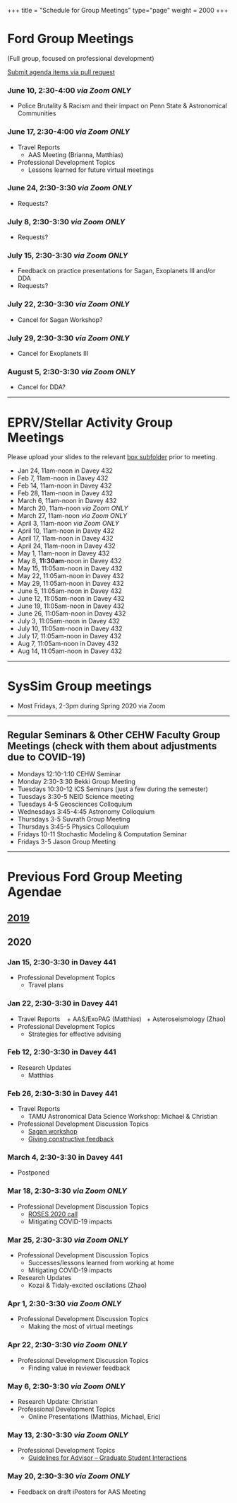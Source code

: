 +++
title = "Schedule for Group Meetings"
type="page"
weight = 2000
+++

# Ford Group Meetings 
(Full group, focused on professional development)

[Submit agenda items via pull request](https://github.com/eford/GroupLabManual/blob/master/content/schedule/_index.md)


### June 10, 2:30-4:00  *via Zoom ONLY*
- Police Brutality & Racism and their impact on Penn State & Astronomical Communities 

### June 17, 2:30-4:00  *via Zoom ONLY*
- Travel Reports
   + AAS Meeting (Brianna, Matthias)
- Professional Development Topics
   + Lessons learned for future virtual meetings

### June 24, 2:30-3:30  *via Zoom ONLY*
- Requests?

### July 8, 2:30-3:30  *via Zoom ONLY*
- Requests?

### July 15, 2:30-3:30  *via Zoom ONLY*
- Feedback on practice presentations for Sagan, Exoplanets III and/or DDA
- Requests?

### July 22, 2:30-3:30  *via Zoom ONLY*
- Cancel for Sagan Workshop?

### July 29, 2:30-3:30  *via Zoom ONLY*
- Cancel for Exoplanets III

### August 5, 2:30-3:30  *via Zoom ONLY*
- Cancel for DDA?


------------------------------

# EPRV/Stellar Activity Group Meetings
Please upload your slides to the relevant [box subfolder](https://psu.app.box.com/folder/73137281610) prior to meeting.

- Jan 24, 11am-noon in Davey 432
- Feb  7, 11am-noon in Davey 432
- Feb 14, 11am-noon in Davey 432
- Feb 28, 11am-noon in Davey 432
- March  6, 11am-noon in Davey 432
- March 20, 11am-noon *via Zoom ONLY*
- March 27, 11am-noon *via Zoom ONLY*
- April  3, 11am-noon *via Zoom ONLY*
- April 10, 11am-noon in Davey 432
- April 17, 11am-noon in Davey 432
- April 24, 11am-noon in Davey 432
- May  1, 11am-noon in Davey 432
- May  8, **11:30am**-noon in Davey 432
- May 15, 11:05am-noon in Davey 432
- May 22, 11:05am-noon in Davey 432
- May 29, 11:05am-noon in Davey 432
- June  5, 11:05am-noon in Davey 432
- June 12, 11:05am-noon in Davey 432
- June 19, 11:05am-noon in Davey 432
- June 26, 11:05am-noon in Davey 432
- July  3, 11:05am-noon in Davey 432
- July 10, 11:05am-noon in Davey 432
- July 17, 11:05am-noon in Davey 432
- Aug   7, 11:05am-noon in Davey 432
- Aug  14, 11:05am-noon in Davey 432

------------------------------

# SysSim Group meetings
- Most Fridays, 2-3pm during Spring 2020 via Zoom

------------------------------
## Regular Seminars & Other CEHW Faculty Group Meetings (check with them about adjustments due to COVID-19)
- Mondays 12:10-1:10 CEHW Seminar
- Monday 2:30-3:30 Bekki Group Meeting
- Tuesdays 10:30-12 ICS Seminars (just a few during the semester)
- Tuesdays 3:30-5 NEID Science meeting
- Tuesdays 4-5 Geosciences Colloquium
- Wednesdays 3:45-4:45 Astronomy Colloquium
- Thursdays 3-5 Suvrath Group Meeting
- Thursdays 3:45-5 Physics Colloquium
- Fridays 10-11 Stochastic Modeling & Computation Seminar
- Fridays 3-5 Jason Group Meeting


------------------------------
# Previous Ford Group Meeting Agendae
## [2019](2019)

## 2020
### Jan 15, 2:30-3:30 in Davey 441
- Professional Development Topics
   + Travel plans 

### Jan 22, 2:30-3:30 in Davey 441
- Travel Reports
   + AAS/ExoPAG (Matthias)
   + Asteroseismology (Zhao)
- Professional Development Topics
   + Strategies for effective advising

### Feb 12, 2:30-3:30 in Davey 441
- Research Updates
   + Matthias

### Feb 26, 2:30-3:30 in Davey 441
- Travel Reports
   + TAMU Astronomical Data Science Workshop: Michael & Christian
- Professional Development Discussion Topics
   + [Sagan workshop](http://nexsci.caltech.edu/workshop/2020/)
   + [Giving constructive feedback](https://www.nytimes.com/2020/02/24/smarter-living/how-to-give-helpful-feedback.html)

### March 4, 2:30-3:30 in Davey 441
- Postponed

### Mar 18, 2:30-3:30 *via Zoom ONLY*
- Professional Development Discussion Topics
   + [ROSES 2020 call](http://solicitation.nasaprs.com/ROSES2020)
   + Mitigating COVID-19 impacts

### Mar 25, 2:30-3:30 *via Zoom ONLY*
- Professional Development Discussion Topics
   + Successes/lessons learned from working at home
   + Mitigating COVID-19 impacts
- Research Updates
   + Kozai & Tidaly-excited oscilations (Zhao)

### Apr  1, 2:30-3:30 *via Zoom ONLY*
- Professional Development Discussion Topics
   + Making the most of virtual meetings

### Apr 22, 2:30-3:30  *via Zoom ONLY*
- Professional Development Discussion Topics
   + Finding value in reviewer feedback

### May  6, 2:30-3:30  *via Zoom ONLY*
- Research Update: Christian
- Professional Development Topics
   + Online Presentations (Matthias, Michael, Eric)

### May  13, 2:30-3:30  *via Zoom ONLY*
- Professional Development Topics
   + [Guidelines for Advisor – Graduate Student Interactions](https://grad-activity.science.psu.edu/node/1)

### May  20, 2:30-3:30  *via Zoom ONLY*
- Feedback on draft iPosters for AAS Meeting

